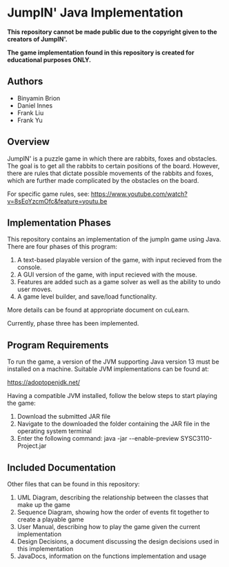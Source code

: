 JumpIN' Java Implementation
===========================

**This repository cannot be made public due to the copyright given to the creators of JumpIN'.** 
   
**The game implementation found in this repository is created for educational purposes ONLY.** 

## Authors

* Binyamin Brion
* Daniel Innes
* Frank Liu
* Frank Yu

## Overview

JumpIN' is a puzzle game in which there are rabbits, foxes and obstacles. 
The goal is to get all the rabbits to certain positions of the board.
However, there are rules that dictate possible movements of the rabbits and foxes,
which are further made complicated by the obstacles on the board.


For specific game rules, see:
https://www.youtube.com/watch?v=8sEoYzcmOfc&feature=youtu.be

## Implementation Phases

This repository contains an implementation of the jumpIn game using Java.
There are four phases of this program:

1. A text-based playable version of the game, with input recieved from the console.
2. A GUI version of the game, with input recieved with the mouse.
3. Features are added such as a game solver as well as the ability to undo user moves.
4. A game level builder, and save/load functionality.

More details can be found at appropriate document on cuLearn.

Currently, phase three has been implemented.

## Program Requirements

To run the game, a version of the JVM supporting Java version 13
must be installed on a machine. Suitable JVM implementations can be found at:

https://adoptopenjdk.net/

Having a compatible JVM installed, follow the below steps to start playing the game:

1. Download the submitted JAR file 
1. Navigate to the downloaded the folder containing the JAR file in the operating system terminal  
1. Enter the following command: java -jar --enable-preview SYSC3110-Project.jar

## Included Documentation

Other files that can be found in this repository:

1. UML Diagram, describing the relationship between the classes that make up the game
1. Sequence Diagram, showing how the order of events fit together to create a playable game
1. User Manual, describing how to play the game given the current implementation
1. Design Decisions, a document discussing the design decisions used in this implementation
1. JavaDocs, information on the functions implementation and usage

